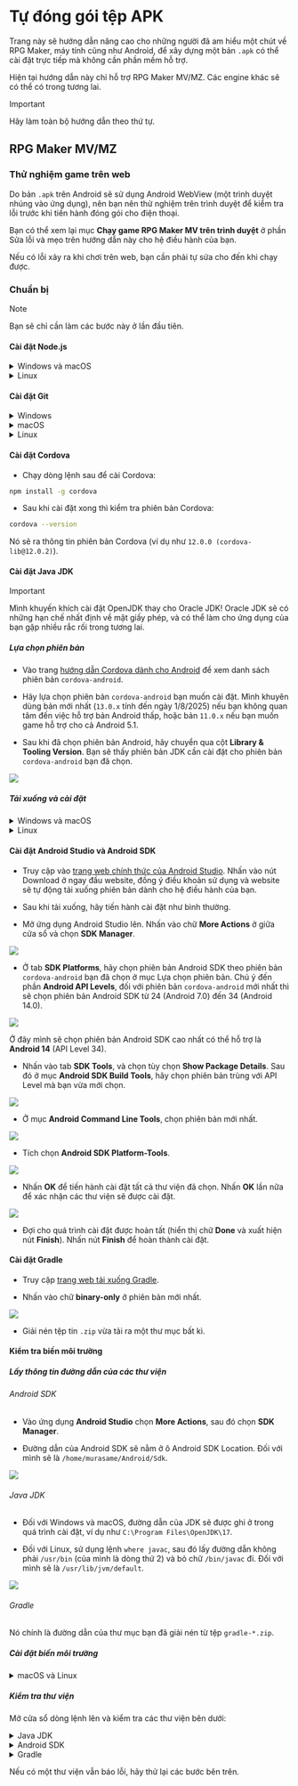 # Tự đóng gói tệp APK

Trang này sẽ hướng dẫn nâng cao cho những người đã am hiểu một chút về RPG Maker, máy tính cũng như Android, để xây dựng một bản `.apk` có thể cài đặt trực tiếp mà không cần phần mềm hỗ trợ.

Hiện tại hướng dẫn này chỉ hỗ trợ RPG Maker MV/MZ. Các engine khác sẽ có thể có trong tương lai.

> [!IMPORTANT]
> Hãy làm toàn bộ hướng dẫn theo thứ tự.

## RPG Maker MV/MZ

### Thử nghiệm game trên web

Do bản `.apk` trên Android sẽ sử dụng Android WebView (một trình duyệt nhúng vào ứng dụng), nên bạn nên thử nghiệm trên trình duyệt để kiểm tra lỗi trước khi tiến hành đóng gói cho điện thoại.

Bạn có thể xem lại mục **Chạy game RPG Maker MV trên trình duyệt** ở phần Sửa lỗi và mẹo trên hướng dẫn này cho hệ điều hành của bạn.

Nếu có lỗi xảy ra khi chơi trên web, bạn cần phải tự sửa cho đến khi chạy được.

### Chuẩn bị

> [!NOTE]
> Bạn sẽ chỉ cần làm các bước này ở lần đầu tiên.

#### Cài đặt Node.js

<details>
<summary>Windows và macOS</summary>

* Truy cập vào [trang tải xuống của Node.js](https://nodejs.org/en/download).

* Ở mục **Or get a prebuilt Node.js® for**, hãy chọn hệ điều hành và loại hệ điều hành (x86, x64 hay ARM64) mà máy bạn đang sử dụng. Ví dụ như dưới đây sẽ là dành cho Windows 64-bit (x64):

![](images/image-24.png)

* Nhấn đúp để chạy tệp tin vừa mới tải xuống (Windows sẽ là `.exe`, còn macOS sẽ là `.pkg`). Sau đó tiến hành làm theo hướng dẫn để cài đặt Node.js.
</details>

<details>
<summary>Linux</summary>

* Đầu tiên là cài đặt `nvm` (Node Version Manager) cho Linux:

```sh
curl -o- https://raw.githubusercontent.com/nvm-sh/nvm/v0.40.3/install.sh | bash
```

> [!NOTE]
> Nếu sau này nvm có phiên bản mới hơn, bạn hãy thay đổi `0.40.3` thành phiên bản đó, hoặc bạn có thể đọc hướng dẫn trên [trang GitHub chính thức của nvm](https://github.com/nvm-sh/nvm).

* Sau khi cài đặt thành công thì tiếp tục cài đặt Node.js:

```sh
nvm install node
```
</details>

#### Cài đặt Git

<details>
<summary>Windows</summary>

* Truy cập vào [trang tải Git dành cho Windows](https://git-scm.com/downloads/win).

* Chọn bản dành cho kiến trúc hệ điều hành của bạn (x64 hoặc ARM64) ở mục Standalone Installer. Ví dụ như nếu bạn đang dùng Windows 64-bit, hãy chọn **Git for Windows/x64 Setup**.

* Sau khi tải xuống xong, nhấn đúp để chạy tệp tin `.exe` vừa tải xuống và làm theo hướng dẫn để hoàn tất cài đặt.
</details>

<details>
<summary>macOS</summary>

Nếu bạn đã cài Xcode thì nó đã kèm sẵn Git theo mặc định. Còn nếu bạn chưa có thì bạn có thể cài Git thông qua MacPorts:

```sh
sudo port install git
```
</details>

<details>
<summary>Linux</summary>

Git có thể được cài đặt trên toàn bộ distro. Hãy cài đặt gói `git` theo câu lệnh cho Package Manager của bạn, ví dụ như Pacman ở trên Linux thì sẽ là `pacman -S git`.
</details>

#### Cài đặt Cordova

* Chạy dòng lệnh sau để cài Cordova:

```sh
npm install -g cordova
```

* Sau khi cài đặt xong thì kiểm tra phiên bản Cordova:

```sh
cordova --version
```

Nó sẽ ra thông tin phiên bản Cordova (ví dụ như `12.0.0 (cordova-lib@12.0.2)`).

#### Cài đặt Java JDK

> [!IMPORTANT]
> Mình khuyến khích cài đặt OpenJDK thay cho Oracle JDK! Oracle JDK sẽ có những hạn chế nhất định về mặt giấy phép, và có thể làm cho ứng dụng của bạn gặp nhiều rắc rối trong tương lai.

##### Lựa chọn phiên bản

* Vào trang [hướng dẫn Cordova dành cho Android](https://cordova.apache.org/docs/en/12.x-2025.01/guide/platforms/android/index.html#android-api-level-support) để xem danh sách phiên bản `cordova-android`.

* Hãy lựa chọn phiên bản `cordova-android` bạn muốn cài đặt. Mình khuyên dùng bản mới nhất (`13.0.x` tính đến ngày 1/8/2025) nếu bạn không quan tâm đến việc hỗ trợ bản Android thấp, hoặc bản `11.0.x` nếu bạn muốn game hỗ trợ cho cả Android 5.1.

* Sau khi đã chọn phiên bản Android, hãy chuyển qua cột **Library & Tooling Version**. Bạn sẽ thấy phiên bản JDK cần cài đặt cho phiên bản `cordova-android` bạn đã chọn.

![](images/image-25.png)

##### Tải xuống và cài đặt

<details>
<summary>Windows và macOS</summary>

* Truy cập vào [trang web tải xuống OpenJDK](https://www.openlogic.com/openjdk-downloads).

* Chọn phiên bản OpenJDK bạn muốn tải:
    * Chọn **Java Version** là phiên bản JDK mà bạn đã chọn ở phần Lựa chọn phiên bản. Đối với `cordova-android` bản mới nhất, chúng ta sẽ dùng bản 17.
    * Chọn **Operating System** là phiên bản hệ điều hành bạn đang sử dụng.
    * Chọn **Architecture** là kiến trúc CPU máy tính của bạn (x86 hoặc ARM).
    * Chọn **Java Package** là JDK.

Sau khi đã lựa chọn xong, danh sách các phiên bản sẽ giống như thế này:

![](images/image-26.png)

* Nhấn vào chữ `.msi` (hoặc `.pkg` đối với macOS) đầu tiên trong danh sách (ở ảnh trên sẽ là phiên bản `17.0.16+8`). Nếu có phiên bản mới hơn trong tương lai thì bạn sẽ chọn phiên bản mới hơn đó.

* Sau khi tải xong, nhấn đúp vào tệp tin `.msi` hoặc `.pkg` đã tải xuống và tiến hành cài đặt.

> [!IMPORTANT]
> Hãy ghi nhớ kĩ đường dẫn JDK của bạn trong phần Select Install Location. Bạn sẽ cần sử dụng nó về sau này.
</details>

<details>
<summary>Linux</summary>

Hãy tham khảo hướng dẫn cài đặt OpenJDK dành riêng cho distro của bạn. Mỗi distro sẽ có cách cài đặt khác nhau.
</details>

#### Cài đặt Android Studio và Android SDK

* Truy cập vào [trang web chính thức của Android Studio](https://developer.android.com/studio). Nhấn vào nút Download ở ngay đầu website, đồng ý điều khoản sử dụng và website sẽ tự động tải xuống phiên bản dành cho hệ điều hành của bạn.

* Sau khi tải xuống, hãy tiến hành cài đặt như bình thường.

* Mở ứng dụng Android Studio lên. Nhấn vào chữ **More Actions** ở giữa cửa sổ và chọn **SDK Manager**.

![](images/image-27.png)

* Ở tab **SDK Platforms**, hãy chọn phiên bản Android SDK theo phiên bản `cordova-android` bạn đã chọn ở mục Lựa chọn phiên bản. Chú ý đến phần **Android API Levels**, đối với phiên bản `cordova-android` mới nhất thì sẽ chọn phiên bản Android SDK từ 24 (Android 7.0) đến 34 (Android 14.0).

![](images/image-28.png)

Ở đây mình sẽ chọn phiên bản Android SDK cao nhất có thể hỗ trợ là **Android 14** (API Level 34).

* Nhấn vào tab **SDK Tools**, và chọn tùy chọn **Show Package Details**. Sau đó ở mục **Android SDK Build Tools**, hãy chọn phiên bản trùng với API Level mà bạn vừa mới chọn.

![](images/image-29.png)

* Ở mục **Android Command Line Tools**, chọn phiên bản mới nhất.

![](images/image-30.png)

* Tích chọn **Android SDK Platform-Tools**.

![](images/image-31.png)

* Nhấn **OK** để tiến hành cài đặt tất cả thư viện đã chọn. Nhấn **OK** lần nữa để xác nhận các thư viện sẽ được cài đặt.

![](images/image-32.png)

* Đợi cho quá trình cài đặt được hoàn tất (hiển thị chữ **Done** và xuất hiện nút **Finish**). Nhấn nút **Finish** để hoàn thành cài đặt.

#### Cài đặt Gradle

* Truy cập [trang web tải xuống Gradle](https://gradle.org/releases/).

* Nhấn vào chữ **binary-only** ở phiên bản mới nhất.

![](images/image-33.png)

* Giải nén tệp tin `.zip` vừa tải ra một thư mục bất kì.

#### Kiểm tra biến môi trường

##### Lấy thông tin đường dẫn của các thư viện

###### Android SDK

* Vào ứng dụng **Android Studio** chọn **More Actions**, sau đó chọn **SDK Manager**.

* Đường dẫn của Android SDK sẽ nằm ở ô Android SDK Location. Đối với mình sẽ là `/home/murasame/Android/Sdk`.

![](images/image-34.png)

###### Java JDK

* Đối với Windows và macOS, đường dẫn của JDK sẽ được ghi ở trong quá trình cài đặt, ví dụ như `C:\Program Files\OpenJDK\17`.

* Đối với Linux, sử dụng lệnh `where javac`, sau đó lấy đường dẫn không phải `/usr/bin` (của mình là dòng thứ 2) và bỏ chữ `/bin/javac` đi. Đối với mình sẽ là `/usr/lib/jvm/default`.

![](images/image-35.png)

###### Gradle

Nó chính là đường dẫn của thư mục bạn đã giải nén từ tệp `gradle-*.zip`.

##### Cài đặt biến môi trường

<details>
<summary>macOS và Linux</summary>

* Mở tệp `/Users/$USER/.profile` (hoặc `/home/$USER/.profile` đối với Linux) bằng bất kì trình soạn thảo văn bản bất kì.

* Thêm các dòng sau vào cuối tệp tin đó:

```sh
export ANDROID_HOME="/home/murasame/Android/Sdk" # Thay đổi thành đường dẫn Android SDK bạn vừa tìm được
export ANDROID_SDK_ROOT="$ANDROID_HOME"
export JAVA_HOME="/usr/lib/jvm/default" # Thay đổi thành đường dẫn Java JDK bạn vừa tìm được
export GRADLE_PATH="/home/murasame/gradle" # Thay đổi thành đường dẫn Gradle bạn vừa tìm được
export PATH="$ANDROID_HOME/tools:$ANDROID_HOME/cmdline-tools/latest/bin:$ANDROID_HOME/platform-tools:$ANDROID_HOME/emulator:$ANDROID_HOME/build-tools:$JAVA_HOME/bin:$GRADLE_PATH/bin:$PATH"
```

* Đăng xuất (logoff) tài khoản của máy tính ra sau đó đăng nhập lại để áp dụng thay đổi.
</details>

##### Kiểm tra thư viện

Mở cửa sổ dòng lệnh lên và kiểm tra các thư viện bên dưới:

<details>
<summary>Java JDK</summary>

```sh
java --version
```
    
Nếu nó in ra `openjdk 17` thì bạn đã thành công.
</details>

<details>
<summary>Android SDK</summary>

```sh
echo $ANDROID_HOME
```

Nếu nó in ra đường dẫn bạn đã lấy trước đó thì bạn đã thành công.
</details>

<details>
<summary>Gradle</summary>

```sh
gradle --version
```

Nếu nó in ra câu **Welcome to Gradle** thì bạn đã thành công.
</details>

Nếu có một thư viện vẫn báo lỗi, hãy thử lại các bước bên trên.

